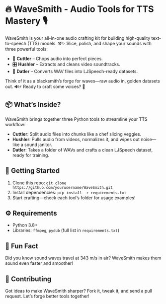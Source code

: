 # 🔥 WaveSmith - Audio Tools for TTS Mastery 🎙️

WaveSmith is your all-in-one audio crafting kit for building high-quality text-to-speech (TTS) models. ⚒️✨ Slice, polish, and shape your sounds with three powerful tools:  

- 🔪 **Cuttler** – Chops audio into perfect pieces.  
- 🎛️ **Hushler** – Extracts and cleans video soundtracks.  
- 📜 **Datler** – Converts WAV files into LJSpeech-ready datasets.  

Think of it as a blacksmith’s forge for waves—raw audio in, golden datasets out. 🔊⚡ Ready to craft some voices? 🚀

## 📦 What’s Inside?
WaveSmith brings together three Python tools to streamline your TTS workflow:  
- **Cuttler**: Split audio files into chunks like a chef slicing veggies.  
- **Hushler**: Pulls audio from videos, normalizes it, and wipes out noise—like a sound janitor.  
- **Datler**: Takes a folder of WAVs and crafts a clean LJSpeech dataset, ready for training.

## 🚀 Getting Started
1. Clone this repo: `git clone https://github.com/yourusername/WaveSmith.git`  
2. Install dependencies: `pip install -r requirements.txt`  
3. Start crafting—check each tool’s folder for usage examples!

## ⚙️ Requirements
- Python 3.8+  
- Libraries: `ffmpeg`, `pydub` (full list in `requirements.txt`)  

## 🎉 Fun Fact
Did you know sound waves travel at 343 m/s in air? WaveSmith makes them sound even faster and smoother!

## 🤝 Contributing
Got ideas to make WaveSmith sharper? Fork it, tweak it, and send a pull request. Let’s forge better tools together!
